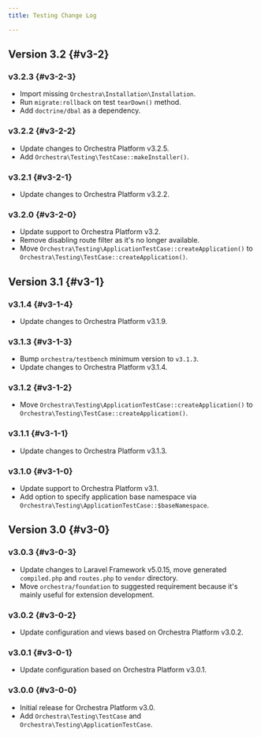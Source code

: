 ```yaml
---
title: Testing Change Log

---
```


## Version 3.2 {#v3-2}

### v3.2.3 {#v3-2-3}

* Import missing `Orchestra\Installation\Installation`.
* Run `migrate:rollback` on test `tearDown()` method.
* Add `doctrine/dbal` as a dependency.

### v3.2.2 {#v3-2-2}

* Update changes to Orchestra Platform v3.2.5.
* Add `Orchestra\Testing\TestCase::makeInstaller()`.

### v3.2.1 {#v3-2-1}

* Update changes to Orchestra Platform v3.2.2.

### v3.2.0 {#v3-2-0}

* Update support to Orchestra Platform v3.2.
* Remove disabling route filter as it's no longer available.
* Move `Orchestra\Testing\ApplicationTestCase::createApplication()` to `Orchestra\Testing\TestCase::createApplication()`.

## Version 3.1 {#v3-1}

### v3.1.4 {#v3-1-4}

* Update changes to Orchestra Platform v3.1.9.

### v3.1.3 {#v3-1-3}

* Bump `orchestra/testbench` minimum version to `v3.1.3`.
* Update changes to Orchestra Platform v3.1.4.

### v3.1.2 {#v3-1-2}

* Move `Orchestra\Testing\ApplicationTestCase::createApplication()` to `Orchestra\Testing\TestCase::createApplication()`.

### v3.1.1 {#v3-1-1}

* Update changes to Orchestra Platform v3.1.3.

### v3.1.0 {#v3-1-0}

* Update support to Orchestra Platform v3.1.
* Add option to specify application base namespace via `Orchestra\Testing\ApplicationTestCase::$baseNamespace`.

## Version 3.0 {#v3-0}

### v3.0.3 {#v3-0-3}

* Update changes to Laravel Framework v5.0.15, move generated `compiled.php` and `routes.php` to `vendor` directory.
* Move `orchestra/foundation` to suggested requirement because it's mainly useful for extension development.

### v3.0.2 {#v3-0-2}

* Update configuration and views based on Orchestra Platform v3.0.2.

### v3.0.1 {#v3-0-1}

* Update configuration based on Orchestra Platform v3.0.1.

### v3.0.0 {#v3-0-0}

* Initial release for Orchestra Platform v3.0.
* Add `Orchestra\Testing\TestCase` and `Orchestra\Testing\ApplicationTestCase`.

